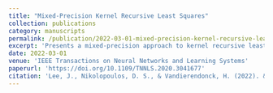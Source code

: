 ```yaml
---
title: "Mixed-Precision Kernel Recursive Least Squares"
collection: publications
category: manuscripts
permalink: /publication/2022-03-01-mixed-precision-kernel-recursive-least-squares
excerpt: 'Presents a mixed-precision approach to kernel recursive least squares for budget machine learning, enabling efficient online learning with improved throughput and memory management.'
date: 2022-03-01
venue: 'IEEE Transactions on Neural Networks and Learning Systems'
paperurl: 'https://doi.org/10.1109/TNNLS.2020.3041677'
citation: 'Lee, J., Nikolopoulos, D. S., & Vandierendonck, H. (2022). &quot;Mixed-Precision Kernel Recursive Least Squares.&quot; <i>IEEE Transactions on Neural Networks and Learning Systems</i>, 33(3), 1284-1298. https://doi.org/10.1109/TNNLS.2020.3041677'
---
```

